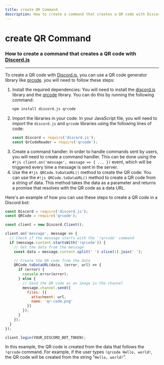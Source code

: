 ```yaml
---
title: create QR Command 
description: How to create a command that creates a QR code with Discord.js
---
```

[Discord.js]: https://discord.js.org/#/
[discord.js]:  https://www.npmjs.com/package/discord.js
[qrcode]: https://www.npmjs.com/package/qrcode

#  **create QR** Command
### How to create a command that creates a QR code with [Discord.js]
---
To create a QR code with [Discord.js], you can use a QR code generator library like [qrcode]. you will need to follow these steps:

1.  Install the required dependencies: You will need to install the [discord.js] library and the [qrcode] library. You can do this by running the following command: 
    ```sh
    npm install discord.js qrcode
    ```
2.  Import the libraries in your code: In your JavaScript file, you will need to import the `discord.js` and `qrcode` libraries using the following lines of code:
    ```js
    const Discord = require('discord.js');
    const QrCodeReader = require('qrcode');
    ``` 
3. Create a command handler: In order to handle commands sent by users, you will need to create a command handler. This can be done using the `#!js client.on('message', message => { ... })` event, which will be triggered every time a message is sent in the server.
4. Use the `#!js QRCode.toDataURL()` method to create the QR code: You can use the `#!js QRCode.toDataURL()` method to create a QR code from a string of data. This method takes the data as a parameter and returns a promise that resolves with the QR code as a data URL.

Here's an example of how you can use these steps to create a QR code in a Discord bot:
```js
const Discord = require('discord.js');
const QRCode = require('qrcode');

const client = new Discord.Client();

client.on('message', message => {
  // Check if the message starts with the '!qrcode' command
  if (message.content.startsWith('!qrcode')) {
    // Get the data from the message
    const data = message.content.split(' ').slice(1).join(' ');

    // Create the QR code from the data
    QRCode.toDataURL(data, (error, url) => {
      if (error) {
        console.error(error);
      } else {
        // Send the QR code as an image in the channel
        message.channel.send({
          files: [{
            attachment: url,
            name: 'qr-code.png'
          }]
        });
      }
    });
  }
});

client.login(YOUR_DISCORD_BOT_TOKEN);
```

In this example, the QR code is created from the data that follows the `!qrcode` command. For example, if the user types `!qrcode Hello, world!`, the QR code will be created from the string "`Hello, world!`".
